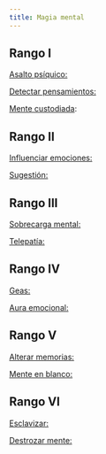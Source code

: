 ```yaml
---
title: Magia mental
---
```


## Rango I

<u>Asalto psíquico:</u> 

<u>Detectar pensamientos:</u>

<u>Mente custodiada</u>:

## Rango II

<u>Influenciar emociones:</u>

<u>Sugestión:</u>

## Rango III

<u>Sobrecarga mental:</u>

<u>Telepatía:</u>

## Rango IV

<u>Geas:</u>

<u>Aura emocional:</u>

## Rango V 

<u>Alterar memorias:</u>

<u>Mente en blanco:</u>

## Rango VI

<u>Esclavizar:</u>

<u>Destrozar mente:</u>

